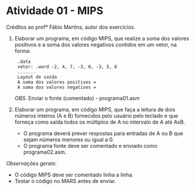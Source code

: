 # Atividade 01 - MIPS

Créditos ao profº Fábio Martins, autor dos exercícios.

1. Elaborar um programa, em código MIPS, que realize a soma dos valores positivos e a soma dos valores negativos contidos em um vetor, na forma:

        .data 
        vetor: .word -2, 4, 7, -3, 0, -3, 5, 6 
        ....... 
        Layout de saída 
        A soma dos valores positivos = 
        A soma dos valores negativos = 

    *OBS*. Enviar o fonte (comentado) - programa01.asm

2. Elaborar um programa, em código MIPS, que faça a leitura de dois números inteiros (A e B) fornecidos pelo usuário pelo teclado e que forneça como saída todos os múltiplos de A no intervalo de A até AxB. 

    - O programa deverá prever respostas para entradas de A ou B que sejam números menores ou igual a 0.
    - O programa fonte deve ser comentado e enviado como programa02.asm.

*Observações gerais*: 
* O código MIPS deve ser comentado linha a linha. 
* Testar o código no MARS antes de enviar.